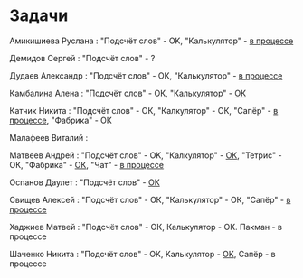 # Задачи

Амикишиева Руслана : "Подсчёт слов" - OK, "Калькулятор" - [в процессе](java_task2_results/amikishieva_task2) 

Демидов Сергей : "Подсчёт слов" - ?

Дудаев Александр : "Подсчёт слов" - ОК, "Калькулятор" - [в процессе](java_task2_results/dudaev_task2)

Камбалина Алена : "Подсчёт слов" - ОК, "Калькулятор" - [ОК](java_task2_results/kambalina_task2)

Катчик Никита : "Подсчёт слов" - ОК, "Калкулятор" - ОК, "Сапёр" - [в процессе](java_task3/katchik), "Фабрика" - ОК

Малафеев Виталий :

Матвеев Андрей : "Подсчёт слов" - OK, "Калкулятор" - [ОК](java_task2_results/matveev_task2), "Тетрис" - ОК, "Фабрика" - [ОК](java_task4/matveev), "Чат" - [в процессе](java_task5/matveev)

Оспанов Даулет : "Подсчёт слов" - [ОК](java_task1/ospanov)

Свищев Алексей : "Подсчёт слов" - ОК, "Калькулятор" - ОК, "Сапёр" - [в процессе](java_task3/svischev)

Хаджиев Матвей : "Подсчёт слов" - ОК, Калькулятор - ОК. Пакман - в процессе

Шаченко Никита : "Подсчёт слов" - ОК, Калькулятор - [ОК](java_task2_results/shachenko_task2), Сапёр - в процессе

